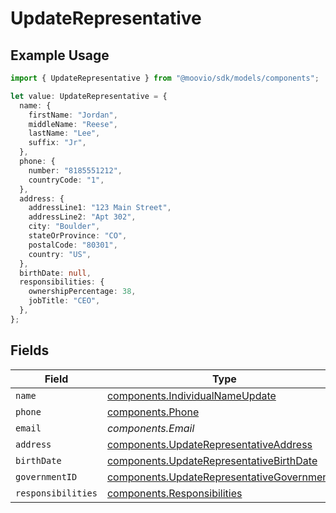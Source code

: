 # UpdateRepresentative

## Example Usage

```typescript
import { UpdateRepresentative } from "@moovio/sdk/models/components";

let value: UpdateRepresentative = {
  name: {
    firstName: "Jordan",
    middleName: "Reese",
    lastName: "Lee",
    suffix: "Jr",
  },
  phone: {
    number: "8185551212",
    countryCode: "1",
  },
  address: {
    addressLine1: "123 Main Street",
    addressLine2: "Apt 302",
    city: "Boulder",
    stateOrProvince: "CO",
    postalCode: "80301",
    country: "US",
  },
  birthDate: null,
  responsibilities: {
    ownershipPercentage: 38,
    jobTitle: "CEO",
  },
};
```

## Fields

| Field                                                                                                      | Type                                                                                                       | Required                                                                                                   | Description                                                                                                |
| ---------------------------------------------------------------------------------------------------------- | ---------------------------------------------------------------------------------------------------------- | ---------------------------------------------------------------------------------------------------------- | ---------------------------------------------------------------------------------------------------------- |
| `name`                                                                                                     | [components.IndividualNameUpdate](../../models/components/individualnameupdate.md)                         | :heavy_minus_sign:                                                                                         | N/A                                                                                                        |
| `phone`                                                                                                    | [components.Phone](../../models/components/phone.md)                                                       | :heavy_minus_sign:                                                                                         | N/A                                                                                                        |
| `email`                                                                                                    | *components.Email*                                                                                         | :heavy_minus_sign:                                                                                         | N/A                                                                                                        |
| `address`                                                                                                  | [components.UpdateRepresentativeAddress](../../models/components/updaterepresentativeaddress.md)           | :heavy_minus_sign:                                                                                         | N/A                                                                                                        |
| `birthDate`                                                                                                | [components.UpdateRepresentativeBirthDate](../../models/components/updaterepresentativebirthdate.md)       | :heavy_minus_sign:                                                                                         | N/A                                                                                                        |
| `governmentID`                                                                                             | [components.UpdateRepresentativeGovernmentID](../../models/components/updaterepresentativegovernmentid.md) | :heavy_minus_sign:                                                                                         | N/A                                                                                                        |
| `responsibilities`                                                                                         | [components.Responsibilities](../../models/components/responsibilities.md)                                 | :heavy_minus_sign:                                                                                         | N/A                                                                                                        |